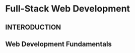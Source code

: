 <h1>Full-Stack Web Development</h1>

<h2>INTERODUCTION</h2>


<h2>Web Development Fundamentals</h2>

